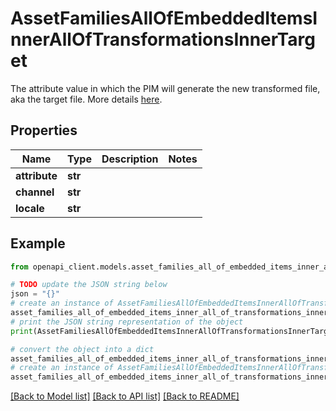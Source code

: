 # AssetFamiliesAllOfEmbeddedItemsInnerAllOfTransformationsInnerTarget

The attribute value in which the PIM will generate the new transformed file, aka the target file. More details <a href='/concepts/asset-manager.html#target-file'>here</a>.

## Properties

Name | Type | Description | Notes
------------ | ------------- | ------------- | -------------
**attribute** | **str** |  | 
**channel** | **str** |  | 
**locale** | **str** |  | 

## Example

```python
from openapi_client.models.asset_families_all_of_embedded_items_inner_all_of_transformations_inner_target import AssetFamiliesAllOfEmbeddedItemsInnerAllOfTransformationsInnerTarget

# TODO update the JSON string below
json = "{}"
# create an instance of AssetFamiliesAllOfEmbeddedItemsInnerAllOfTransformationsInnerTarget from a JSON string
asset_families_all_of_embedded_items_inner_all_of_transformations_inner_target_instance = AssetFamiliesAllOfEmbeddedItemsInnerAllOfTransformationsInnerTarget.from_json(json)
# print the JSON string representation of the object
print(AssetFamiliesAllOfEmbeddedItemsInnerAllOfTransformationsInnerTarget.to_json())

# convert the object into a dict
asset_families_all_of_embedded_items_inner_all_of_transformations_inner_target_dict = asset_families_all_of_embedded_items_inner_all_of_transformations_inner_target_instance.to_dict()
# create an instance of AssetFamiliesAllOfEmbeddedItemsInnerAllOfTransformationsInnerTarget from a dict
asset_families_all_of_embedded_items_inner_all_of_transformations_inner_target_from_dict = AssetFamiliesAllOfEmbeddedItemsInnerAllOfTransformationsInnerTarget.from_dict(asset_families_all_of_embedded_items_inner_all_of_transformations_inner_target_dict)
```
[[Back to Model list]](../README.md#documentation-for-models) [[Back to API list]](../README.md#documentation-for-api-endpoints) [[Back to README]](../README.md)


